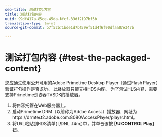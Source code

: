 ```yaml
---
seo-title: 测试打包内容
title: 测试打包内容
uuid: 99df417a-85ce-45da-bfcf-33df2197bf5b
translation-type: tm+mt
source-git-commit: b7f52b71bde1d7bf59ef51d4f6f90dfaa07e347b

---
```



# 测试打包内容 {#test-the-packaged-content}

您应通过使用公开可用的Adobe Primetime Desktop Player（通过Flash Player）验证打包操作是否成功。 此播放器只能支持HDS内容。 为了测试HLS内容，需要支持Primetime浏览器TVSDK的播放器。

1. 将内容托管在Web服务器上。
1. 启动Primetime DRM（以前称为Adobe Access）播放器，网址为https://drmtest2.adobe.com:8080/AccessPlayer/player.html。
1. 将URL粘贴到HDS清单( [!DNL .f4m])中，并单击该按 **[!UICONTROL Play]** 钮。
